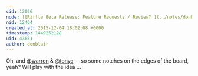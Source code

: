 ```yaml
---
cid: 13026
node: ![Riffle Beta Release: Feature Requests / Review? ](../notes/donblair/11-30-2015/riffle-beta-release-feature-requests-review)
nid: 12464
created_at: 2015-12-04 18:02:08 +0000
timestamp: 1449252128
uid: 43651
author: donblair
---
```


Oh, and [@warren](/profile/warren) & [@tonyc](/profile/tonyc) -- so some notches on the edges of the board, yeah? Will play with the idea ... 